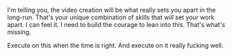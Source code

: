 I'm telling you, the video creation will be what really sets you apart in the long-run. That's your unique combination of skills that will set your work apart. I can feel it. I need to build the courage to lean into this. That's what's missing.

Execute on this when the time is right. And execute on it really fucking well.